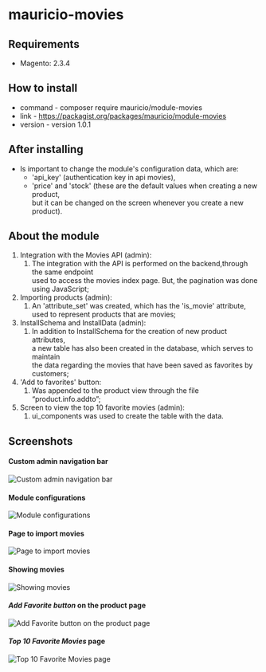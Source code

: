 # mauricio-movies
## Requirements
* Magento: 2.3.4

## How to install
* command - composer require mauricio/module-movies
* link    - https://packagist.org/packages/mauricio/module-movies
* version - version 1.0.1


## After installing
* Is important to change the module's configuration data, which are: 
    * 'api_key' (authentication key in api movies), 
    * 'price' and 'stock' (these are the default values when creating a new product, <br />but it can be changed on the screen whenever you create a new product).

## About the module
1. Integration with the Movies API (admin): 
    1. The integration with the API is performed on the backend,through the same endpoint<br />used to access the movies index page. But, the pagination was done using JavaScript;
1. Importing products (admin): 
    1. An 'attribute_set' was created, which has the 'is_movie' attribute,<br />used to represent products that are movies;
1. InstallSchema and InstallData (admin): 
    1. In addition to InstallSchema for the creation of new product attributes,<br />a new table has also been created in the database, which serves to maintain<br />the data regarding the movies that have been saved as favorites by customers;
1. 'Add to favorites' button: 
    1. Was appended to the product view through the file “product.info.addto”;
1. Screen to view the top 10 favorite movies (admin): 
    1. ui_components was used to create the table with the data.

## Screenshots
#### Custom admin navigation bar  <br /> 
![Custom admin navigation bar](https://lh4.googleusercontent.com/kQ3ZYIMOvH3bG5AOMKhgKlZQuHSt8trBRVo71HHKU1i4TOqBSPhCh1kuAc9QqXhGxJF4caHWzEhm5w=w1920-h1008-rw) <br /> 

#### Module configurations  <br />
![Module configurations](https://lh4.googleusercontent.com/hGIrchov0e2tp2fKTilxZIbzEYtNxdN6JGT-9Sm8SmsoFm1D7wkTT49ivmA5O44W5XguCT04Yw7rPA=w1920-h1008-rw) <br /> 
#### Page to import movies  <br />
![Page to import movies](https://lh4.googleusercontent.com/YaHcl4czORbpDK3fwJTUWe-3YPUkfyoqjQXNxFvVfeYkSH13lnc0vOAUh4MpcVW53-2AADXqKILjmQ=w1920-h1008-rw) <br /> 
#### Showing movies  <br />
![Showing movies](https://lh6.googleusercontent.com/8m9FwO9uh6uk34-vKSl8OedVPcA5ReXw_qePvwdIk6W9TCgG6S8kBWuZZ_Yhw9mR0kL6hCXKLt-OcQ=w1920-h1008-rw) <br />

#### _Add Favorite button_ on the product page  <br />
![_Add Favorite button_ on the product page](https://lh3.googleusercontent.com/JQzZ9ctPgC6yCNUVQMw5AWRsujyAviBzUgH4aycNQvILPGBfRV7ex1kHlZAwAY0llbtyeo6NYmgGwQ=w1920-h1008-rw) <br /> 

#### _Top 10 Favorite Movies_ page  <br />
![_Top 10 Favorite Movies_ page](https://lh5.googleusercontent.com/PTu7aYYdZtigcbkiaOu__o1RhZ8CyB3n7LS-i9_Gu7vand4VPcyeODAFJRLKHl-pBHjd_EvVLNuudw=w1920-h1008-rw) <br /> 